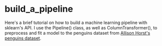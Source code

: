 # build_a_pipeline
Here's a brief tutorial on how to build a machine learning pipeline with sklearn's API. 
I use the Pipeline() class, as well as ColumnTransformer(), to preprocess and fit a model
to the penguins dataset from [Allison Horst's penguins dataset](https://github.com/allisonhorst/palmerpenguins).
